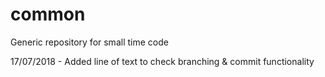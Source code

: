 # common
Generic repository for small time code

17/07/2018 - Added line of text to check branching & commit functionality
